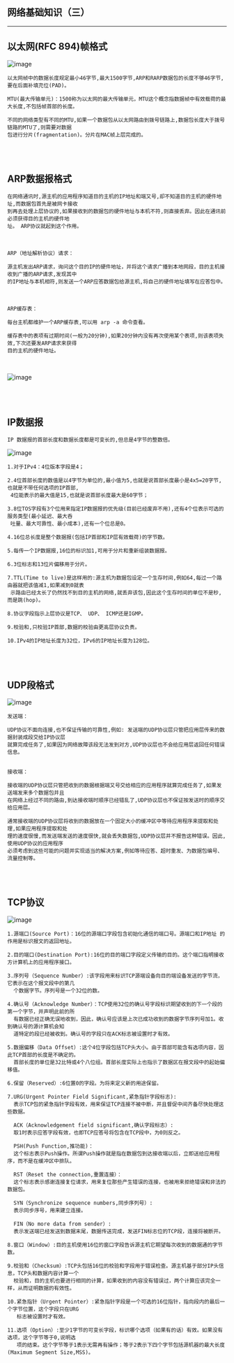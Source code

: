 ## 网络基础知识（三）

-----------------------------------------------

## 以太网(RFC 894)帧格式

![image](http://hbimg.b0.upaiyun.com/f3a5336c2e39dd2e0fa41356c878b40987f6c2ac173e1-DtPzeb_fw658)


	以太网帧中的数据长度规定最小46字节,最大1500字节,ARP和RARP数据包的长度不够46字节,要在后面补填充位(PAD)。
	
	MTU(最大传输单元)：1500称为以太网的最大传输单元，MTU这个概念指数据帧中有效载荷的最大长度,不包括帧首部的长度。
	
	不同的网络类型有不同的MTU,如果一个数据包从以太网路由到拨号链路上,数据包长度大于拨号链路的MTU了,则需要对数据
	包进行分片(fragmentation)。分片在MAC帧上层完成的。

<br>
<br>

## ARP数据报格式

	在网络通讯时,源主机的应用程序知道目的主机的IP地址和端⼜号,却不知道目的主机的硬件地址,而数据包首先是被网卡接收
	到再去处理上层协议的,如果接收到的数据包的硬件地址与本机不符,则直接丢弃。因此在通讯前必须获得目的主机的硬件地
	址。 ARP协议就起到这个作用。

<br>

	ARP（地址解析协议）请求：

	源主机发出ARP请求，询问这个目的IP的硬件地址，并将这个请求广播到本地网段，目的主机接收到广播的ARP请求,发现其中
	的IP地址与本机相符,则发送一个ARP应答数据包给源主机,将自己的硬件地址填写在应答包中。
	
<br>

	ARP缓存表：
	
	每台主机都维护一个ARP缓存表,可以用 arp -a 命令查看。 
	
	缓存表中的表项有过期时间(一般为20分钟),如果20分钟内没有再次使用某个表项,则该表项失效,下次还要发ARP请求来获得
	目的主机的硬件地址。

<br>
	
![image](http://hbimg.b0.upaiyun.com/9280be59399b092c37a72b68bf28c029759e2b56196bf-WXEBdn_fw658)

<br>
<br>


## IP数据报

	IP 数据报的首部长度和数据长度都是可变长的,但总是4字节的整数倍。
	
![image](http://hbimg.b0.upaiyun.com/66fc5c25e7a3213542c1574366d0bfe95564970e1704e-gA7F2i_fw658)


	1.对于IPv4：4位版本字段是4；
	
	2.4位首部长度的数值是以4字节为单位的,最小值为5,也就是说首部长度最小是4x5=20字节,也就是不带任何选项的IP首部,
	 4位能表示的最大值是15,也就是说首部长度最大是60字节；
	 
	3.8位TOS字段有3个位用来指定IP数据报的优先级(目前已经废弃不用),还有4个位表示可选的服务类型(最小延迟、最大呑
	 吐量、最大可靠性、最小成本),还有一个位总是0。
	 
	4.16位总长度是整个数据报(包括IP首部和IP层有效载荷)的字节数。
	
	5.每传一个IP数据报,16位的标识加1,可用于分片和重新组装数据报。
	
	6.3位标志和13位片偏移用于分片。
	
	7.TTL(Time to live)是这样用的:源主机为数据包设定一个生存时间,例如64,每过一个路由器就把该值减1,如果减到0就表
	 示路由已经太长了仍然找不到目的主机的网络,就丢弃该包,因此这个生存时间的单位不是秒,而是跳(hop)。
	 
	8.协议字段指示上层协议是TCP、 UDP、 ICMP还是IGMP。
	
	9.校验和,只校验IP首部,数据的校验由更高层协议负责。
	
	10.IPv4的IP地址长度为32位，IPv6的IP地址长度为128位。
	
<br>
<br>

## UDP段格式

![image](http://hbimg.b0.upaiyun.com/2f2f461f8e3ce0720960b5819d8a82800dfd7737e3a6-VdsSji_fw658)

	发送端：
	
	UDP协议不面向连接,也不保证传输的可靠性,例如: 发送端的UDP协议层只管把应用层传来的数据封装成段交给IP协议层
	就算完成任务了,如果因为网络故障该段无法发到对方,UDP协议层也不会给应用层返回任何错误信息。
	
	
	接收端：
	
	接收端的UDP协议层只管把收到的数据根据端⼜号交给相应的应用程序就算完成任务了,如果发送端发来多个数据包并且
	在网络上经过不同的路由,到达接收端时顺序已经错乱了,UDP协议层也不保证按发送时的顺序交给应用层。
	
	通常接收端的UDP协议层将收到的数据放在一个固定大小的缓冲区中等待应用程序来提取和处理,如果应用程序提取和处
	理的速度很慢,而发送端发送的速度很快,就会丢失数据包,UDP协议层并不报告这种错误。因此,使用UDP协议的应用程序
	必须考虑到这些可能的问题并实现适当的解决方案,例如等待应答、超时重发、为数据包编号、流量控制等。

<br>
<br>

## TCP协议

![image](http://hbimg.b0.upaiyun.com/c8a59f8a6f62b95119ceb75770791d9b6dc41ac3197f4-VibkeU_fw658)

	1.源端口(Source Port)：16位的源端口字段包含初始化通信的端口号。源端口和IP地址 的作用是标识报文的返回地址。
	
	2.目的端口(Destination Port):16位的目的端口字段定义传输的目的。这个端口指明接收方计算机上的应用程序接口。
	
	3.序列号（Sequence Number）:该字段用来标识TCP源端设备向目的端设备发送的字节流，它表示在这个报文段中的第几
	  个数据字节。序列号是一个32位的数。
	  
	4.确认号（Acknowledge Number）：TCP使用32位的确认号字段标识期望收到的下一个段的第一个字节，并声明此前的所
	  有数据已经正确无误地收到，因此，确认号应该是上次已成功收到的数据字节序列号加1。收到确认号的源计算机会知
	  道特定的段已经被收到。确认号的字段只在ACK标志被设置时才有效。

	5.数据偏移（Data Offset）:这个4位字段包括TCP头大小。由于首部可能含有选项内容，因此TCP首部的长度是不确定的。
	  首部长度的单位是32比特或4个八位组。首部长度实际上也指示了数据区在报文段中的起始偏移值。
	
	6.保留（Reserved）:6位置0的字段。为将来定义新的用途保留。
	
	7.URG(Urgent Pointer Field Significant,紧急指针字段标志):
	  表示TCP包的紧急指针字段有效，用来保证TCP连接不被中断，并且督促中间齐备尽快处理这些数据。  
	
	  ACK（Acknowledgement field significant,确认字段标志）: 
	  取1时表示应答字段有效，也即TCP应答号将包含在TCP段中，为0则反之。
	  
	  PSH(Push Function,推功能)：
	  这个标志表示Push操作。所谓Push操作就是指在数据包到达接收端以后，立即送给应用程序，而不是在缓冲区中排队。
	  
	  RST（Reset the connection,重置连接）：
	  这个标志表示感谢连接复位请求，用来复位那些产生错误的连接，也被用来拒绝错误和非法的数据包。  
	  
	  SYN（Synchronize sequence numbers,同步序列号）:
	  表示同步序号，用来建立连接。
	  
	  FIN（No more data from sender）:
	  表示发送端已经发送到数据末尾，数据传送完成，发送FIN标志位的TCP段，连接将被断开。
	  
	8.窗口（Window）:目的主机使用16位的窗口字段告诉源主机它期望每次收到的数据通的字节数。
	
	9.校验和（Checksum）:TCP头包括16位的校验和字段用于错误检查。源主机基于部分IP头信息，TCP头和数据内容计算一个
	  校验和，目的主机也要进行相同的计算，如果收到的内容没有错误过，两个计算应该完全一样，从而证明数据的有效性。
	
	10.紧急指针（Urgent Pointer）:紧急指针字段是一个可选的16位指针，指向段内的最后一个字节位置，这个字段只在URG
	   标志被设置时才有效。
	 
	11.选项（Option）:至少1字节的可变长字段，标识哪个选项（如果有的话）有效。如果没有选项，这个字节等于0,说明选
	   项的结束。这个字节等于1表示无需再有操作；等于2表示下四个字节包括源机器的最大长度(Maximum Segment Size,MSS)。

	

<br>
<br>













	
	
	













